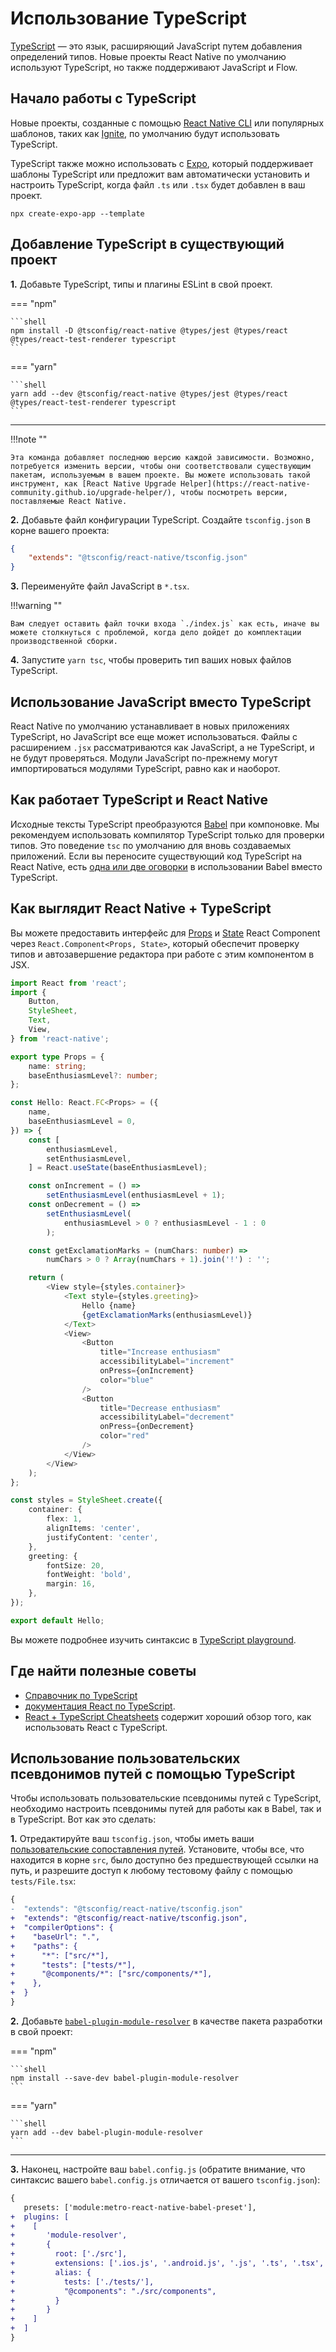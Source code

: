 # Использование TypeScript

[TypeScript](https://www.typescriptlang.org/) — это язык, расширяющий JavaScript путем добавления определений типов. Новые проекты React Native по умолчанию используют TypeScript, но также поддерживают JavaScript и Flow.

## Начало работы с TypeScript

Новые проекты, созданные с помощью [React Native CLI](/docs/environment-setup#creating-a-new-application) или популярных шаблонов, таких как [Ignite][ignite], по умолчанию будут использовать TypeScript.

TypeScript также можно использовать с [Expo][expo], который поддерживает шаблоны TypeScript или предложит вам автоматически установить и настроить TypeScript, когда файл `.ts` или `.tsx` будет добавлен в ваш проект.

```shell
npx create-expo-app --template
```

## Добавление TypeScript в существующий проект

**1.** Добавьте TypeScript, типы и плагины ESLint в свой проект.

=== "npm"

    ```shell
    npm install -D @tsconfig/react-native @types/jest @types/react @types/react-test-renderer typescript
    ```

=== "yarn"

    ```shell
    yarn add --dev @tsconfig/react-native @types/jest @types/react @types/react-test-renderer typescript
    ```

---

!!!note ""

    Эта команда добавляет последнюю версию каждой зависимости. Возможно, потребуется изменить версии, чтобы они соответствовали существующим пакетам, используемым в вашем проекте. Вы можете использовать такой инструмент, как [React Native Upgrade Helper](https://react-native-community.github.io/upgrade-helper/), чтобы посмотреть версии, поставляемые React Native.

**2.** Добавьте файл конфигурации TypeScript. Создайте `tsconfig.json` в корне вашего проекта:

```json
{
    "extends": "@tsconfig/react-native/tsconfig.json"
}
```

**3.** Переименуйте файл JavaScript в `*.tsx`.

!!!warning ""

    Вам следует оставить файл точки входа `./index.js` как есть, иначе вы можете столкнуться с проблемой, когда дело дойдет до комплектации производственной сборки.

**4.** Запустите `yarn tsc`, чтобы проверить тип ваших новых файлов TypeScript.

## Использование JavaScript вместо TypeScript

React Native по умолчанию устанавливает в новых приложениях TypeScript, но JavaScript все еще может использоваться. Файлы с расширением `.jsx` рассматриваются как JavaScript, а не TypeScript, и не будут проверяться. Модули JavaScript по-прежнему могут импортироваться модулями TypeScript, равно как и наоборот.

## Как работает TypeScript и React Native

Исходные тексты TypeScript преобразуются [Babel][babel] при компоновке. Мы рекомендуем использовать компилятор TypeScript только для проверки типов. Это поведение `tsc` по умолчанию для вновь создаваемых приложений. Если вы переносите существующий код TypeScript на React Native, есть [одна или две оговорки][babel-7-caveats] в использовании Babel вместо TypeScript.

## Как выглядит React Native + TypeScript

Вы можете предоставить интерфейс для [Props](props) и [State](state) React Component через `React.Component<Props, State>`, который обеспечит проверку типов и автозавершение редактора при работе с этим компонентом в JSX.

```ts title="components/Hello.tsx"
import React from 'react';
import {
    Button,
    StyleSheet,
    Text,
    View,
} from 'react-native';

export type Props = {
    name: string;
    baseEnthusiasmLevel?: number;
};

const Hello: React.FC<Props> = ({
    name,
    baseEnthusiasmLevel = 0,
}) => {
    const [
        enthusiasmLevel,
        setEnthusiasmLevel,
    ] = React.useState(baseEnthusiasmLevel);

    const onIncrement = () =>
        setEnthusiasmLevel(enthusiasmLevel + 1);
    const onDecrement = () =>
        setEnthusiasmLevel(
            enthusiasmLevel > 0 ? enthusiasmLevel - 1 : 0
        );

    const getExclamationMarks = (numChars: number) =>
        numChars > 0 ? Array(numChars + 1).join('!') : '';

    return (
        <View style={styles.container}>
            <Text style={styles.greeting}>
                Hello {name}
                {getExclamationMarks(enthusiasmLevel)}
            </Text>
            <View>
                <Button
                    title="Increase enthusiasm"
                    accessibilityLabel="increment"
                    onPress={onIncrement}
                    color="blue"
                />
                <Button
                    title="Decrease enthusiasm"
                    accessibilityLabel="decrement"
                    onPress={onDecrement}
                    color="red"
                />
            </View>
        </View>
    );
};

const styles = StyleSheet.create({
    container: {
        flex: 1,
        alignItems: 'center',
        justifyContent: 'center',
    },
    greeting: {
        fontSize: 20,
        fontWeight: 'bold',
        margin: 16,
    },
});

export default Hello;
```

Вы можете подробнее изучить синтаксис в [TypeScript playground][tsplay].

## Где найти полезные советы

-   [Справочник по TypeScript][ts-handbook]
-   [документация React по TypeScript](https://reactjs.org/docs/static-type-checking.html#typescript).
-   [React + TypeScript Cheatsheets][cheat] содержит хороший обзор того, как использовать React с TypeScript.

## Использование пользовательских псевдонимов путей с помощью TypeScript

Чтобы использовать пользовательские псевдонимы путей с TypeScript, необходимо настроить псевдонимы путей для работы как в Babel, так и в TypeScript. Вот как это сделать:

**1.** Отредактируйте ваш `tsconfig.json`, чтобы иметь ваши [пользовательские сопоставления путей][path-map]. Установите, чтобы все, что находится в корне `src`, было доступно без предшествующей ссылки на путь, и разрешите доступ к любому тестовому файлу с помощью `tests/File.tsx`:

```diff
{
-  "extends": "@tsconfig/react-native/tsconfig.json"
+  "extends": "@tsconfig/react-native/tsconfig.json",
+  "compilerOptions": {
+    "baseUrl": ".",
+    "paths": {
+      "*": ["src/*"],
+      "tests": ["tests/*"],
+      "@components/*": ["src/components/*"],
+    },
+  }
}
```

**2.** Добавьте [`babel-plugin-module-resolver`][bpmr] в качестве пакета разработки в свой проект:

=== "npm"

    ```shell
    npm install --save-dev babel-plugin-module-resolver
    ```

=== "yarn"

    ```shell
    yarn add --dev babel-plugin-module-resolver
    ```

---

**3.** Наконец, настройте ваш `babel.config.js` (обратите внимание, что синтаксис вашего `babel.config.js` отличается от вашего `tsconfig.json`):

```diff
{
   presets: ['module:metro-react-native-babel-preset'],
+  plugins: [
+    [
+       'module-resolver',
+       {
+         root: ['./src'],
+         extensions: ['.ios.js', '.android.js', '.js', '.ts', '.tsx', '.json'],
+         alias: {
+           tests: ['./tests/'],
+           "@components": "./src/components",
+         }
+       }
+    ]
+  ]
}
```

[ts-template]: https://github.com/react-native-community/react-native-template-typescript
[babel]: /docs/javascript-environment#javascript-syntax-transformers
[babel-7-caveats]: https://babeljs.io/docs/en/next/babel-plugin-transform-typescript
[cheat]: https://github.com/typescript-cheatsheets/react-typescript-cheatsheet#reacttypescript-cheatsheets
[ts-handbook]: https://www.typescriptlang.org/docs/handbook/intro.html
[path-map]: https://www.typescriptlang.org/docs/handbook/module-resolution.html#path-mapping
[bpmr]: https://github.com/tleunen/babel-plugin-module-resolver
[expo]: https://expo.io
[ignite]: https://github.com/infinitered/ignite
[tsplay]: https://www.typescriptlang.org/play?strictNullChecks=false&jsx=3#code/JYWwDg9gTgLgBAJQKYEMDG8BmUIjgcilQ3wG4BYAKFEljgG8AhAVxhggDsAaOAZRgCeAGyS8AFkiQweAFSQAPaXABqwJAHcAvnGy4CRdDAC0HFDGAA3JGSpUFteILBI4ABRxgAznAC8DKnBwpiBIAFxwnjBQwBwA5hSUgQBGKJ5IAKIcMGLMnsCpIAAySFZCAPzhHMwgSUhQCZq2lGickXAAEkhCQhDhyIYAdABiAMIAPO4QXgB8vnAAFPRBKCE8KWmZ2bn5nkUlXXMADHCaAJS+s-QBcC0cbQDaSFk5eQXFpTxpMJsvO3ulAF05v0MANcqIYGYkPN1hlnts3vshKcEtdbm1OABJDhoIghLJzebnHyzL4-BG7d5deZPLavSlIuAAajgAEYUWjWvBOAARJC4pD4+B+IkXCJScn0-7U2m-RGlOCzY5lOCyinSoRwIxsuDhQ4cyicu7wWIS+RoIQrMzATgAWRQUAA1t4RVUQCMxA7PJVqrUoMTZm6PV7FXBlXAAIJQKAoATzIOeqDeFnsgYAKwgMXm+AAhPhzuF8DZDYk4EQYMwoBwFtdAmNVBoIoIRD56JFhEhPANbpCYnVNNNa4E4GM5Iomx3W+2RF3YkQpDFYgOh8OOl0evR8ARGqXV4F6MEkDu98P6KbvubLSBrXaHc6afCpVTkce92MAPRjmCD3fD+tqdQfxPOsWDYTgVz3cwYBbAAibEBVSFw1SlGCINXdA0E7PIkmAIRgEEQoUFqIQfBgmIBSFVDfxPTh3Cw1ssRxPFaVfYCbggHooFIpIhGYJAqLY98gOAsZQPYDg0OHKDYL5BC0lVR8-gEti4AwrDgBwvCCKIrpSIAE35ZismUtjaKITxPAYjhZKMmBWOAlpONIog9JMvchIgj8G0AocvIA4SDU0VFmi5CcZzmfgO3ESQYG7AwYGhK5Sx7FA+ygcIktXTARHkcJWS4IcUDw2IOExBKQG9OAYMwrI6hggrfzTXJzEwAQRk4BKsnCaraTq65NAawI5xixcMqHTAOt4YAAC8wjgAAmQ5BuHCasgAdSQYBYjEGBCySDi9PwZbAmvKBYhiPKADZloGqgzmC+xoHgAzMBQZghHgTpuggBIgA

